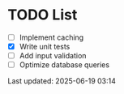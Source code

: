 # TODO List

- [ ] Implement caching
- [x] Write unit tests
- [ ] Add input validation
- [ ] Optimize database queries

Last updated: 2025-06-19 03:14
